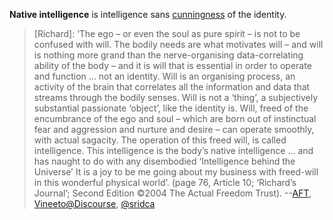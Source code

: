 **Native intelligence** is intelligence sans [cunningness](#naivete) of the identity.

> [Richard]: ‘The ego – or even the soul as pure spirit – is not to be confused with will. The bodily needs are what motivates will – and will is nothing more grand than the nerve-organising data-correlating ability of the body – and it is will that is essential in order to operate and function ... not an identity. Will is an organising process, an activity of the brain that correlates all the information and data that streams through the bodily senses. Will is not a ‘thing’, a subjectively substantial passionate ‘object’, like the identity is. Will, freed of the encumbrance of the ego and soul – which are born out of instinctual fear and aggression and nurture and desire – can operate smoothly, with actual sagacity. The operation of this freed will, is called intelligence. This intelligence is the body’s native intelligence ... and has naught to do with any disembodied ‘Intelligence behind the Universe’ It is a joy to be me going about my business with freed-will in this wonderful physical world’. (page 76, Article 10; ‘Richard’s Journal’; Second Edition ©2004 The Actual Freedom Trust). --[AFT](https://www.actualfreedom.com.au/richard/listafcorrespondence/listaf27h.htm#24Oct05), [Vineeto@Discourse](https://discuss.actualism.online/t/from-basic-freedom-to-full-actual-freedom/1040/11), [@sridca](https://x.com/sridca/status/1851981676362060156)